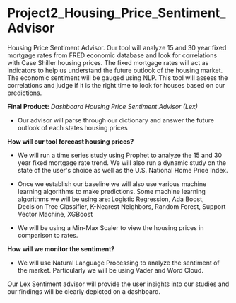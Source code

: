 # Project2_Housing_Price_Sentiment_Advisor


Housing Price Sentiment Advisor. Our tool will analyze 15 and 30 year fixed mortgage rates from FRED economic database and look for correlations with Case Shiller housing prices. The fixed mortgage rates will act as indicators to help us understand the future outlook of the housing market. The economic sentiment will be gauged using NLP. This tool will assess the correlations and judge if it is the right time to look for houses based on our predictions.

**Final Product:**
*Dashboard*
*Housing Price Sentiment Advisor (Lex)*

- Our advisor will parse through our dictionary and answer the future outlook of each states housing prices 


**How will our tool forecast housing prices?**
- We will run a time series study using Prophet to analyze the 15 and 30 year fixed mortgage rate trend. We will also run a dynamic study on the state of the user's choice as well as the U.S. National Home Price Index. 

- Once we establish our baseline we will also use various machine learning algorithms to make predictions.
Some machine learning algorithms we will be using are: Logistic Regression, Ada Boost, Decision Tree Classifier, K-Nearest Neighbors, Random Forest, Support Vector Machine, XGBoost

- We will be using a Min-Max Scaler to view the housing prices in comparison to rates.

**How will we monitor the sentiment?**
- We will use Natural Language Processing to analyze the sentiment of the market. Particularly we will be using Vader and Word Cloud.


Our Lex Sentiment advisor will provide the user insights into our studies and our findings will be clearly depicted on a dashboard.
